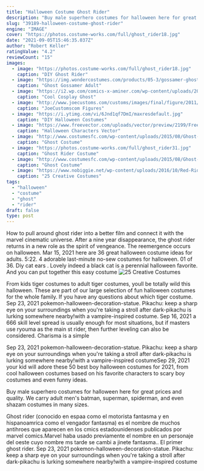 ```yaml
---
title: "Halloween Costume Ghost Rider"
description: "Buy male superhero costumes for halloween here for great prices and quality. We carry adult men's batman, superman, spiderman, and even shazam costumes in many sizes."
slug: "39189-halloween-costume-ghost-rider"
engine: "IMAGE"
cover: "https://photos.costume-works.com/full/ghost_rider18.jpg"
date: "2021-09-05T15:46:35.037Z"
author: "Robert Keller"
ratingValue: "4.2"
reviewCount: "15"
images:
  - image: "https://photos.costume-works.com/full/ghost_rider18.jpg"
    caption: "DIY Ghost Rider"
  - image: "https://img.wondercostumes.com/products/05-3/gossamer-ghost-costume.jpg"
    caption: "Ghost Gossamer Adult"
  - image: "https://i2.wp.com/comics-x-aminer.com/wp-content/uploads/2013/12/scarecrow-cosplay-2.jpg?resize=683%2C1024"
    caption: "Cool Cosplay Ghost"
  - image: "http://www.joecustoms.com/customs/images/final/figure/2011/12/1323072839Ghost+Rider+I+-+Johnny+Blaze+joe+customs.jpg"
    caption: "JoeCustomscom Figures"
  - image: "https://i.ytimg.com/vi/6Jnd1qf7DmI/maxresdefault.jpg"
    caption: "DIY Halloween Costumes"
  - image: "https://www.freevector.com/uploads/vector/preview/2199/FreeVector-Halloween-Characters.jpg"
    caption: "Halloween Characters Vector"
  - image: "http://www.costumesfc.com/wp-content/uploads/2015/08/Ghost-Rider-Halloween-Costume.jpg"
    caption: "Ghost Costume"
  - image: "https://photos.costume-works.com/full/ghost_rider31.jpg"
    caption: "Ghost Rider Costume"
  - image: "http://www.costumesfc.com/wp-content/uploads/2015/08/Ghost-Costume-for-Toddler.jpg"
    caption: "Ghost Costume"
  - image: "https://www.nobiggie.net/wp-content/uploads/2016/10/Red-Riding-Hood-and-her-Ganny-wolf-costume.jpg"
    caption: "25 Creative Costumes"
tags:
  - "halloween"
  - "costume"
  - "ghost"
  - "rider"
draft: false
type: post
---
```


How to pull around ghost rider into a better film and connect it with the marvel cinematic universe. After a nine year disappearance, the ghost rider returns in a new role as the spirit of vengeance. The reemergence occurs on halloween. Mar 15, 2021 here are 36 great halloween costume ideas for adults. 5:22. 4 adorable last-minute no-sew costumes for halloween. 01 of 36. Diy cat ears . Lovely indeed a black cat is a perennial halloween favorite. And you can put together this easy costume
![25 Creative Costumes](https://www.nobiggie.net/wp-content/uploads/2016/10/Red-Riding-Hood-and-her-Ganny-wolf-costume.jpg "25 Creative Costumes")

From kids tiger costumes to adult tiger costumes, youll be totally wild this halloween. These are part of our large selection of fun halloween costumes for the whole family. If you have any questions about which tiger costume. Sep 23, 2021 pokemon-halloween-decoration-statue. Pikachu: keep a sharp eye on your surroundings when you&#39;re taking a stroll after dark-pikachu is lurking somewhere nearby!with a vampire-inspired costume. Sep 16, 2021 a 666 skill level spread is usually enough for most situations, but if masters use ryouma as the main st rider, then further leveling can also be considered. Charisma is a simple
<!--inArticleAds-->

<!--galleryOne-->

Sep 23, 2021 pokemon-halloween-decoration-statue. Pikachu: keep a sharp eye on your surroundings when you're taking a stroll after dark-pikachu is lurking somewhere nearby!with a vampire-inspired costumeSep 29, 2021 your kid will adore these 50 best boy halloween costumes for 2021, from cool halloween costumes based on his favorite characters to scary boy costumes and even funny ideas.
<!--inArticleAds-->

<!--galleryTwo-->

Buy male superhero costumes for halloween here for great prices and quality. We carry adult men's batman, superman, spiderman, and even shazam costumes in many sizes.
<!--galleryThree-->

Ghost rider (conocido en espaa como el motorista fantasma y en hispanoamrica como el vengador fantasma) es el nombre de muchos antihroes que aparecen en los cmics estadounidenses publicados por marvel comics.Marvel haba usado previamente el nombre en un personaje del oeste cuyo nombre ms tarde se cambi a jinete fantasma.. El primer ghost rider. Sep 23, 2021 pokemon-halloween-decoration-statue. Pikachu: keep a sharp eye on your surroundings when you're taking a stroll after dark-pikachu is lurking somewhere nearby!with a vampire-inspired costume